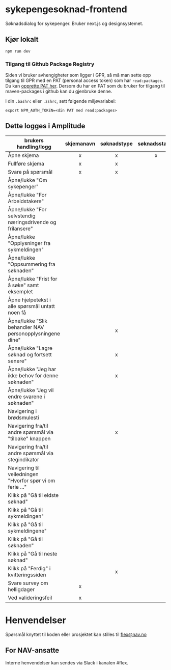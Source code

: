 # sykepengesoknad-frontend
Søknadsdialog for sykepenger. Bruker next.js og designsystemet.

## Kjør lokalt
`npm run dev`

### Tilgang til Github Package Registry

Siden vi bruker avhengigheter som ligger i GPR, så må man sette opp tilgang til GPR med en PAT (personal access token) som har `read:packages`. Du kan [opprette PAT her](https://github.com/settings/tokens). Dersom du har en PAT som du bruker for tilgang til maven-packages i github kan du gjenbruke denne.

I din `.bashrc` eller `.zshrc`, sett følgende miljøvariabel:

`export NPM_AUTH_TOKEN=<din PAT med read:packages>`

## Dette logges i Amplitude


| brukers handling/logg                                      | skjemanavn | søknadstype | søknadsstatus | spøsmålstag | tekst | svar (hoved) | komponentnavn |
|------------------------------------------------------------|:----------:|:-----------:|:-------------:|:-----------:|:-----:|:------------:|:-------------:|
| Åpne skjema                                                |     x      |      x      |       x       |             |       |              |               |
| Fullføre skjema                                            |     x      |      x      |               |             |       |              |               |
| Svare på spørsmål                                          |     x      |      x      |               |      x      |       |      x       |               |
| Åpne/lukke "Om sykepenger"                                 |            |             |               |             |   x   |              |       x       |
| Åpne/lukke "For Arbeidstakere"                             |            |             |               |             |   x   |              |       x       |
| Åpne/lukke "For selvstendig næringsdrivende og frilansere" |            |             |               |             |   x   |              |       x       |
| Åpne/lukke "Opplysninger fra sykmeldingen"                 |            |             |               |      x      |       |              |       x       |
| Åpne/lukke "Oppsummering fra søknaden"                     |            |             |               |             |       |              |       x       |
| Åpne/lukke "Frist for å søke" samt eksemplet               |            |             |               |             |       |              |       x       |
| Åpne hjelpetekst i alle spørsmål untatt noen få            |            |             |               |      x      |       |              |       x       |
| Åpne/lukke "Slik behandler NAV personopplysningene dine"   |            |      x      |               |             |   x   |              |       x       |
| Åpne/lukke "Lagre søknad og fortsett senere"                    |            |      x      |               |             |       |              |       x       |
| Åpne/lukke "Jeg har ikke behov for denne søknaden"             |            |      x      |               |             |       |              |       x       |
| Åpne/lukke "Jeg vil endre svarene i søknaden"              |            |             |               |             |   x   |              |               |
| Navigering i brødsmulesti                                  |            |             |               |             |   x   |              |               |
| Navigering fra/til andre spørsmål via "tilbake" knappen    |            |      x      |               |      x      |   x   |              |               |
| Navigering fra/til andre spørsmål via stegindikator        |            |             |               |      x      |       |              |               |
| Navigering til veiledningen "Hvorfor spør vi om ferie ..." |            |             |               |             |   x   |              |               |
| Klikk på "Gå til eldste søknad"                            |            |             |               |             |   x   |              |       x       |
| Klikk på "Gå til sykmeldingen"                             |            |             |               |             |   x   |              |       x       |
| Klikk på "Gå til sykmeldingene"                            |            |             |               |             |   x   |              |       x       |
| Klikk på "Gå til søknaden"                                 |            |             |               |             |   x   |              |       x       |
| Klikk på "Gå til neste søknad"                             |            |             |               |             |   x   |              |       x       |
| Klikk på "Ferdig" i kvitteringssiden                       |            |      x      |               |             |   x   |              |               |
| Svare survey om helligdager                                |     x      |             |               |             |   x   |      x       |               |
| Ved valideringsfeil                                        |     x      |             |               |      x      |       |              |               |


# Henvendelser

Spørsmål knyttet til koden eller prosjektet kan stilles til flex@nav.no

## For NAV-ansatte

Interne henvendelser kan sendes via Slack i kanalen #flex.
